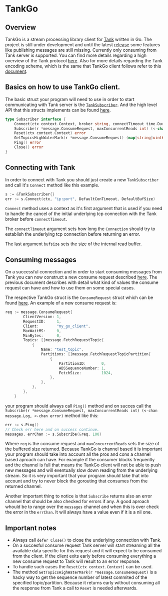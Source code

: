 # TankGo

## Overview
TankGo is a stream processing library client for [Tank](https://github.com/phaistos-networks/TANK) written in Go. The project is still under development and until the latest [release](https://github.com/TheBestCo/tankgo/releases/tag/v0.1.8) some features like publishing messages are still missing. Currently only consuming from Tank server is supported. You can find more details regarding a high overview of the Tank protocol [here](https://github.com/phaistos-networks/TANK/blob/master/tank_protocol.md).
Also for more details regarding the Tank encoding scheme, which is the same that TankGo client follows refer to this [document](https://github.com/phaistos-networks/TANK/blob/master/tank_encoding.md).

## Basics on how to use TankGo client.
The basic struct your program will need to use in order to start communicating with Tank server is the [`TankSubscriber`](https://github.com/TheBestCo/tankgo/blob/8a3cb532dfc59bf4b0bfbff8a2e45ae7c2ad6135/subscriber.go#L40). And the high level API that this structs implements can be found [here](https://github.com/TheBestCo/tankgo/blob/8a3cb532dfc59bf4b0bfbff8a2e45ae7c2ad6135/subscriber.go#L16).

``` go
type Subscriber interface {
	Connect(ctx context.Context, broker string, connectTimeout time.Duration, bufsize int) error
	Subscribe(r *message.ConsumeRequest, maxConcurrentReads int) (<-chan message.Log, <-chan error)
	Reset(ctx context.Context) error
	GetTopicsHighWaterMark(r *message.ConsumeRequest) (map[string]uint64, error)
	Ping() error
	Close() error
}
```

## Connecting with Tank
In order to connect with Tank you should just create a new `TankSubscriber` and call it's `Connect` method like this example.
``` go
s := &TankSubscriber{}
err := s.Connect(ctx, "ip:port", DefaultConTimeout, DefaultBufSize)
```
`Connect` method uses a context as it's first argument that is used if you need to handle the cancel of the initial underlying tcp connection with the Tank broker before `connectTimeout`.

The `connectTimeout` argument sets how long the `Connection` should try to establish the underlying tcp connection before returning an error.

The last argument `bufsize` sets the size of the internal read buffer.

## Consuming messages
On a successful connection and in order to start consuming messages from Tank you can now construct a new consume request described [here](https://github.com/phaistos-networks/TANK/blob/master/tank_protocol.md#fetchreq). The previous document describes with detail what kind of values the consume request can have and how to use them on some special cases.

The respective TankGo struct is the `ConsumeRequest` struct which can be found [here](https://github.com/TheBestCo/tankgo/blob/8a3cb532dfc59bf4b0bfbff8a2e45ae7c2ad6135/message/msgconsume.go#L83). An example of a new consume request is:
``` go
req := message.ConsumeRequest{
		ClientVersion: 1,
		RequestID:     1,
		Client:        "my_go_client",
		MaxWaitMS:     0,
		MinBytes:      0,
		Topics: []message.FetchRequestTopic{
			{
				Name: "test_topic",
				Partitions: []message.FetchRequestTopicPartition{
					{
						PartitionID:       0,
						ABSSequenceNumber: 1,
						FetchSize:         1024,
					},
				},
			},
		},
	}
```


your program should always call `Ping()` method and on succes call the `Subscribe(r *message.ConsumeRequest, maxConcurrentReads int) (<-chan message.Log, <-chan error)` method like this:

```go 
err := s.Ping()
// Check err here and on success continue.
messages, errChan := s.Subscribe(&req, 100)
```
Where `req` is the consume request and `maxConcurrentReads` sets the size of the buffered size returned.
Because TankGo is channel based it is important your program should take into account all the pros and cons a channel based aproach can have.
For example if the consumer blocks frequently and the channel is full that means the TankGo client will not be able to push new messages and will eventually slow down reading from the underlying stream. So it is very important that your program should take that into account and try to never block the gorouting that consumes from the returned channel.

Another important thing to notice is that `Subscribe` returns also an error channel that should be also checked for errors if any. A good aproach whould be to range over the `messages` channel and when this is over check the error in the `errChan`. It will always have a value even if it is a nil one.

## Important notes
- Always call `defer Close()` to close the underlying connection with Tank.
- On a succesful consume request Tank server will start streaming all the available data specific for this request and it will expect to be consumed from the client. If the client exits early before consuming everything a new consume request to Tank will result to an error response.
- To handle such cases the `Reset(ctx context.Context)` can be used.
- The method `GetTopicsHighWaterMark(r *message.ConsumeRequest)` is a hacky way to get the sequence number of latest commited of the specified topic/partition. Because it returns early without consuming all the response from Tank a call to `Reset` is needed afterwards.


